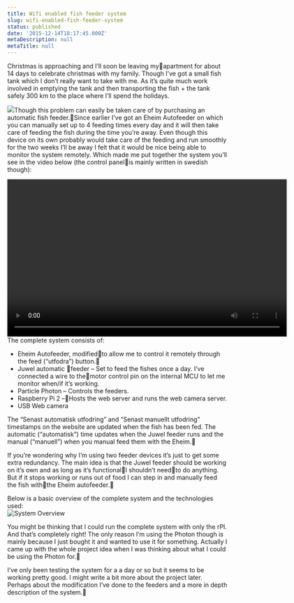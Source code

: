 ```yaml
---
title: Wifi enabled fish feeder system
slug: wifi-enabled-fish-feeder-system
status: published
date: '2015-12-14T18:17:45.000Z'
metaDescription: null
metaTitle: null
---
```


Christmas is approaching and I’ll soon be leaving myapartment for about 14 days to celebrate christmas with my family. Though I’ve got a small fish tank which I don’t really want to take with me. As it’s quite much work involved in emptying the tank and then transporting the fish + the tank safely 300 km to the place where I’ll spend the holidays.

![](http://www.petco.com/assets/product_images/7/720686350106C.jpg)Though this problem can easily be taken care of by purchasing an automatic fish feeder.Since earlier I’ve got an Eheim Autofeeder on which you can manually set up to 4 feeding times every day and it will then take care of feeding the fish during the time you’re away. Even though this device on its own probably would take care of the feeding and run smoothly for the two weeks I’ll be away I felt that it would be nice being able to monitor the system remotely. Which made me put together the system you’ll see in the video below (the control panelis mainly written in swedish though):

<div class="wp-video" style="width: 640px; "><video class="wp-video-shortcode" controls="controls" height="360" id="video-236-3" preload="metadata" width="640"><source src="https://di2hdke024x80.cloudfront.net/videos/fiskmatare.mp4?_=3" type="video/mp4"></source>[https://di2hdke024x80.cloudfront.net/videos/fiskmatare.mp4](https://di2hdke024x80.cloudfront.net/videos/fiskmatare.mp4)</video></div>The complete system consists of:

- Eheim Autofeeder, modifiedto allow me to control it remotely through the feed (“utfodra”) button.
- Juwel automatic feeder – Set to feed the fishes once a day. I’ve connected a wire to themotor control pin on the internal MCU to let me monitor when/if it’s working.
- Particle Photon – Controls the feeders.
- Raspberry Pi 2 –Hosts the web server and runs the web camera server.
- USB Web camera

The “Senast automatisk utfodring” and “Senast manuellt utfodring” timestamps on the website are updated when the fish has been fed. The automatic (“automatisk”) time updates when the Juwel feeder runs and the manual (“manuell”) when you manual feed them with the Eheim.

If you’re wondering why I’m using two feeder devices it’s just to get some extra redundancy. The main idea is that the Juwel feeder should be working on it’s own and as long as it’s functionalI shouldn’t needto do anything. But if it stops working or runs out of food I can step in and manually feed the fish withthe Eheim autofeeder.

Below is a basic overview of the complete system and the technologies used:  
![System Overview](https://s3-eu-west-1.amazonaws.com/jimmyutterstrom.com/images/fish+feeder.png)

You might be thinking that I could run the complete system with only the rPI. And that’s completely right! The only reason I’m using the Photon though is mainly because I just bought it and wanted to use it for something. Actually I came up with the whole project idea when I was thinking about what I could be using the Photon for.

I’ve only been testing the system for a a day or so but it seems to be working pretty good. I might write a bit more about the project later. Perhaps about the modification I’ve done to the feeders and a more in depth description of the system.
